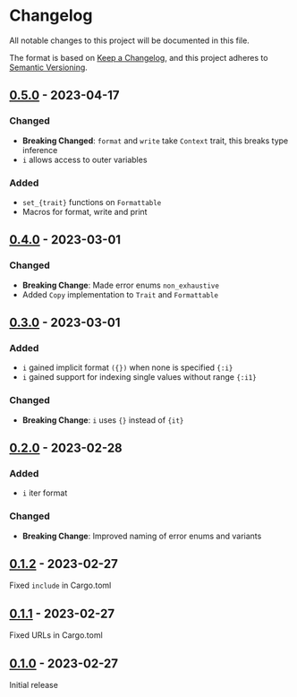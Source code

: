 # Changelog
All notable changes to this project will be documented in this file.

The format is based on [Keep a Changelog](https://keepachangelog.com/en/1.0.0/),
and this project adheres to [Semantic Versioning](https://semver.org/spec/v2.0.0.html).

<!-- ## [Unreleased] -->
## [0.5.0] - 2023-04-17
### Changed
- **Breaking Changed**: `format` and `write` take `Context` trait, this breaks type inference
- `i` allows access to outer variables

### Added
- `set_{trait}` functions on `Formattable`
- Macros for format, write and print

## [0.4.0] - 2023-03-01
### Changed
- **Breaking Change**: Made error enums `non_exhaustive`
- Added `Copy` implementation to `Trait` and `Formattable`

## [0.3.0] - 2023-03-01
### Added
- `i` gained implicit format `({})` when none is specified `{:i}`
- `i` gained support for indexing single values without range `{:i1}`

### Changed
- **Breaking Change**: `i` uses `{}` instead of `{it}`

## [0.2.0] - 2023-02-28
### Added
- `i` iter format

### Changed
- **Breaking Change**: Improved naming of error enums and variants

## [0.1.2] - 2023-02-27
Fixed `include` in Cargo.toml

## [0.1.1] - 2023-02-27
Fixed URLs in Cargo.toml

## [0.1.0] - 2023-02-27
Initial release

[unreleased]: https://github.com/ModProg/interpolator/compare/v0.5.0...HEAD
[0.5.0]: https://github.com/ModProg/interpolator/compare/v0.4.0...v0.5.0
[0.4.0]: https://github.com/ModProg/interpolator/compare/v0.3.0...v0.4.0
[0.3.0]: https://github.com/ModProg/interpolator/compare/v0.2.0...v0.3.0
[0.2.0]: https://github.com/ModProg/interpolator/compare/v0.1.2...v0.2.0
[0.1.2]: https://github.com/ModProg/interpolator/compare/v0.1.1...v0.1.2
[0.1.1]: https://github.com/ModProg/interpolator/compare/v0.1.0...v0.1.1
[0.1.0]: https://github.com/ModProg/interpolator/v0.1.0
